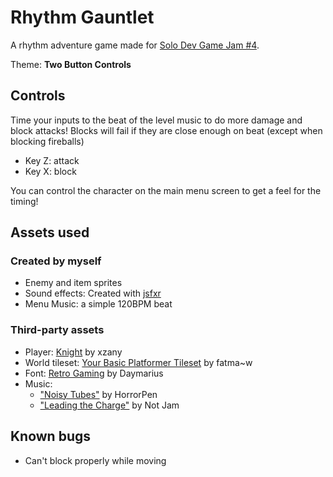 # Rhythm Gauntlet

A rhythm adventure game made for [Solo Dev Game Jam #4](https://itch.io/jam/solo-dev-game-jam-4).

Theme: **Two Button Controls**

## Controls  

Time your inputs to the beat of the level music to do more damage and block attacks! 
Blocks will fail if they are close enough on beat (except when blocking fireballs)

- Key Z: attack
- Key X: block

You can control the character on the main menu screen to get a feel for the timing!

## Assets used

### Created by myself

- Enemy and item sprites
- Sound effects: Created with [jsfxr](https://sfxr.me)
- Menu Music: a simple 120BPM beat

### Third-party assets

- Player: [Knight](https://xzany.itch.io/free-knight-2d-pixel-art) by xzany
- World tileset: [Your Basic Platformer Tileset](https://fatmaw.itch.io/basic-platformer-tileset) by fatma~w
- Font: [Retro Gaming](https://www.dafont.com/retro-gaming.font) by Daymarius
- Music: 
  - ["Noisy Tubes"](https://opengameart.org/content/noisy-tubes) by HorrorPen
  - ["Leading the Charge"](https://not-jam.itch.io/not-jam-music-pack-2) by Not Jam

## Known bugs

- Can't block properly while moving
